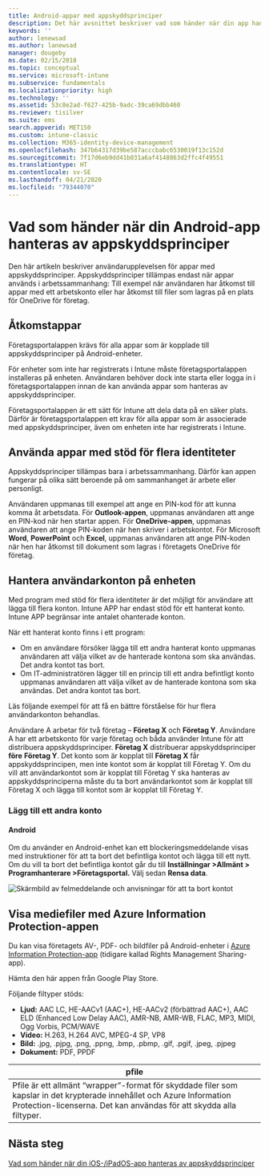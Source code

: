 ```yaml
---
title: Android-appar med appskyddsprinciper
description: Det här avsnittet beskriver vad som händer när din app hanteras av appskyddsprinciper.
keywords: ''
author: lenewsad
ms.author: lanewsad
manager: dougeby
ms.date: 02/15/2018
ms.topic: conceptual
ms.service: microsoft-intune
ms.subservice: fundamentals
ms.localizationpriority: high
ms.technology: ''
ms.assetid: 53c8e2ad-f627-425b-9adc-39ca69dbb460
ms.reviewer: tisilver
ms.suite: ems
search.appverid: MET150
ms.custom: intune-classic
ms.collection: M365-identity-device-management
ms.openlocfilehash: 347b64317d39be587acccbabc6530019f13c152d
ms.sourcegitcommit: 7f17d6eb9dd41b031a6af4148863d2ffc4f49551
ms.translationtype: HT
ms.contentlocale: sv-SE
ms.lasthandoff: 04/21/2020
ms.locfileid: "79344070"
---
```

# <a name="what-to-expect-when-your-android-app-is-managed-by-app-protection-policies"></a>Vad som händer när din Android-app hanteras av appskyddsprinciper

Den här artikeln beskriver användarupplevelsen för appar med appskyddsprinciper. Appskyddsprinciper tillämpas endast när appar används i arbetssammanhang: Till exempel när användaren har åtkomst till appar med ett arbetskonto eller har åtkomst till filer som lagras på en plats för OneDrive för företag.

## <a name="access-apps"></a>Åtkomstappar

Företagsportalappen krävs för alla appar som är kopplade till appskyddsprinciper på Android-enheter.

För enheter som inte har registrerats i Intune måste företagsportalappen installeras på enheten. Användaren behöver dock inte starta eller logga in i företagsportalappen innan de kan använda appar som hanteras av appskyddsprinciper.

Företagsportalappen är ett sätt för Intune att dela data på en säker plats. Därför är företagsportalappen ett krav för alla appar som är associerade med appskyddsprinciper, även om enheten inte har registrerats i Intune.

## <a name="use-apps-with-multi-identity-support"></a>Använda appar med stöd för flera identiteter

Appskyddsprinciper tillämpas bara i arbetssammanhang. Därför kan appen fungerar på olika sätt beroende på om sammanhanget är arbete eller personligt.

Användaren uppmanas till exempel att ange en PIN-kod för att kunna komma åt arbetsdata. För **Outlook-appen**, uppmanas användaren att ange en PIN-kod när hen startar appen. För **OneDrive-appen**, uppmanas användaren att ange PIN-koden när hen skriver i arbetskontot. För Microsoft **Word**, **PowerPoint** och **Excel**, uppmanas användaren att ange PIN-koden när hen har åtkomst till dokument som lagras i företagets OneDrive för företag.

## <a name="manage-user-accounts-on-the-device"></a>Hantera användarkonton på enheten

Med program med stöd för flera identiteter är det möjligt för användare att lägga till flera konton.  Intune APP har endast stöd för ett hanterat konto.  Intune APP begränsar inte antalet ohanterade konton.

När ett hanterat konto finns i ett program:

* Om en användare försöker lägga till ett andra hanterat konto uppmanas användaren att välja vilket av de hanterade kontona som ska användas.  Det andra kontot tas bort.
* Om IT-administratören lägger till en princip till ett andra befintligt konto uppmanas användaren att välja vilket av de hanterade kontona som ska användas.  Det andra kontot tas bort.

Läs följande exempel för att få en bättre förståelse för hur flera användarkonton behandlas.

Användare A arbetar för två företag – **Företag X** och **Företag Y**. Användare A har ett arbetskonto för varje företag och båda använder Intune för att distribuera appskyddsprinciper. **Företag X** distribuerar appskyddsprinciper **före** **Företag Y**. Det konto som är kopplat till **Företag X** får appskyddsprincipen, men inte kontot som är kopplat till Företag Y. Om du vill att användarkontot som är kopplat till Företag Y ska hanteras av appskyddsprinciperna måste du ta bort användarkontot som är kopplat till Företag X och lägga till kontot som är kopplat till Företag Y.

### <a name="add-a-second-account"></a>Lägg till ett andra konto

#### <a name="android"></a>Android

Om du använder en Android-enhet kan ett blockeringsmeddelande visas med instruktioner för att ta bort det befintliga kontot och lägga till ett nytt.  Om du vill ta bort det befintliga kontot går du till **Inställningar &gt;Allmänt &gt; Programhanterare &gt;Företagsportal.** Välj sedan **Rensa data**.

![Skärmbild av felmeddelande och anvisningar för att ta bort kontot](./media/end-user-mam-apps-android/Android_SwitchUser.png)

## <a name="view-media-files-with-the-azure-information-protection-app"></a>Visa mediefiler med Azure Information Protection-appen

Du kan visa företagets AV-, PDF- och bildfiler på Android-enheter i [Azure Information Protection-app](https://play.google.com/store/apps/details?id=com.microsoft.ipviewer) (tidigare kallad Rights Management Sharing-app).

Hämta den här appen från Google Play Store.  

Följande filtyper stöds:

* **Ljud:** AAC LC, HE-AACv1 (AAC+), HE-AACv2 (förbättrad AAC+), AAC ELD (Enhanced Low Delay AAC), AMR-NB, AMR-WB, FLAC, MP3, MIDI, Ogg Vorbis, PCM/WAVE
* **Video:** H.263, H.264 AVC, MPEG-4 SP, VP8
* **Bild:** .jpg, .pjpg, .png, .ppng, .bmp, .pbmp, .gif, .pgif, .jpeg, .pjpeg
* **Dokument:** PDF, PPDF

|**pfile**|
|----|
|Pfile är ett allmänt “wrapper”-format för skyddade filer som kapslar in det krypterade innehållet och Azure Information Protection-licenserna. Det kan användas för att skydda alla filtyper.|

## <a name="next-steps"></a>Nästa steg
[Vad som händer när din iOS-/iPadOS-app hanteras av appskyddsprinciper](end-user-mam-apps-ios.md)
